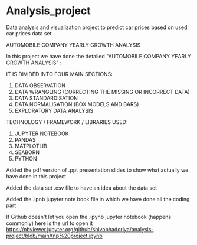 # Analysis_project
Data analysis and visualization project to predict car prices based on used car prices data set.

AUTOMOBILE COMPANY YEARLY GROWTH ANALYSIS

In this project we have done the detailed "AUTOMOBILE COMPANY YEARLY GROWTH ANALYSIS" :

IT IS DIVIDED INTO FOUR MAIN SECTIONS:

1. DATA OBSERVATION
2. DATA WRANGLING (CORRECTING THE MISSING OR INCORRECT DATA)
3. DATA STANDARDISATION
4. DATA NORMALISATION (BOX MODELS AND BARS)
5. EXPLORATORY DATA ANALYSIS

TECHNOLOGY / FRAMEWORK / LIBRARIES USED:

1. JUPYTER NOTEBOOK 
2. PANDAS
3. MATPLOTLIB
4. SEABORN
5. PYTHON

Added the pdf version of .ppt presentation slides to show what actually we have done in this project

Added the data set .csv file to have an idea about the data set

Added the .ipnb jupyter note book file in which we have done all the coding part

If Github doesn't let you open the .ipynb jupyter notebook (happens commonly) here is the url to open it
https://nbviewer.jupyter.org/github/shivabhadoriya/analysis-project/blob/main/tnp%20project.ipynb
